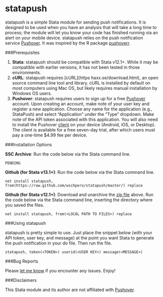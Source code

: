 # statapush
statapush is a simple Stata module for sending push notifications. It is designed to be used when you have an analysis that will take a long time to process; the module will let you know your code has finished running via an alert on your mobile device. statapush relies on the push notification service [Pushover](https://pushover.net). It was inspired by the R package [pushoverr](https://github.com/briandconnelly/pushoverr). 

###Prerequisites

1. **Stata**: statapush should be compatible with Stata v12.1+. While it may be compatible with earlier versions, it has not been tested in those environments.
2. **cURL**:  statapush requires [cURL](https haxx.se/download.html), an open source command line tool and library. cURL is installed by default on most computers using Mac OS, but likely requires manual installation by Windows OS users.
3. **Pushover**:  statapush requires users to sign up for a free [Pushover](https://pushover.net) account. Upon creating an account, make note of your user key and register a new application. Choose any name for the application (e.g., StataPush) and select “Application” under the “Type” dropdown. Make note of the API token associated with this application. You will also need to install the Pushover [client](https://pushover.net/clients) on your device (Android, iOS, or Desktop). The client is available for a free seven-day trial, after which users must pay a one-time $4.99 fee per device.

###Installation Options

**SSC Archive**: Run the code below via the Stata command line.
	
	PENDING

**Github (for Stata v13.1+)**: Run the code below via the Stata command line.

	net install statapush, from(https://raw.github.com/wschpero/statapush/master/) replace

**Github (for Stata v12.1+)**: Download and unarchive the [zip file](https://github.com/wschpero/statapush/blob/master/statapush.zip?raw=true) above. Run the code below via the Stata command line, inserting the directory where you saved the files.

	net install statapush, from(<LOCAL PATH TO FILES>) replace

###Using statapush

statapush is pretty simple to use. Just place the snippet below (with your API token, user key, and message) at the point you want Stata to generate the push notification in your do file. Then run the file.

	statapush, token(<TOKEN>) userid(<USER KEY>) message(<MESSAGE>)

###Bug Reports

Please [let me know](https://github.com/wschpero/statapush/issues) if you encounter any issues. Enjoy!

###Disclaimers

This Stata module and its author are not affiliated with [Pushover](https://pushover.net).
